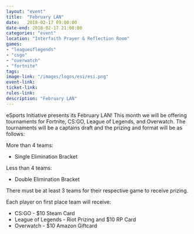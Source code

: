 ```yaml
---
layout: "event"
title:  "February LAN"
date:   2018-02-17 09:00:00
date-end: 2018-02-17 21:00:00
categories: "event"
location: "Interfaith Prayer & Reflection Room"
games:
- "leagueoflegends"
- "csgo"
- "overwatch"
- "fortnite"
tags:
image-link: "/images/logos/esi/esi.png"
event-link:
ticket-link:
rules-link:
description: "February LAN"
---
```


eSports Initiative presents its February LAN!  This month we will be offering tournaments for Fortnite, CS:GO, League of Legends, and Overwatch.  The tournaments will be a captains draft and the prizing and format will be as follows:

  More than 4 teams:

  * Single Elimination Bracket

  Less than 4 teams:

  * Double Elimination Bracket

  There must be at least 3 teams for their respective game to receive prizing.

  Each player on first place team will receive:

  * CS:GO - $10 Steam Card
  * League of Legends - Riot Prizing and $10 RP Card
  * Overwatch - $10 Amazon Giftcard
